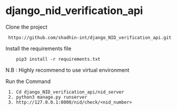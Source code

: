 # django_nid_verification_api

Clone the project

     https://github.com/shadhin-int/django_NID_verification_api.git

Install the requirements file
    
        pip3 install -r requirements.txt
N.B : Highly recommend to use virtual environment


Run the Command

     1. Cd django_NID_verification_api/nid_server
     2. python3 manage.py runserver
     3. http://127.0.0.1:8000/nid/check/<nid_number>




         
